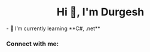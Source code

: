 <h1 align="center">Hi 👋, I'm Durgesh</h1>
- 🌱 I’m currently learning **C#, .net**

<h3 align="left">Connect with me:</h3>
<p align="left">
</p>
